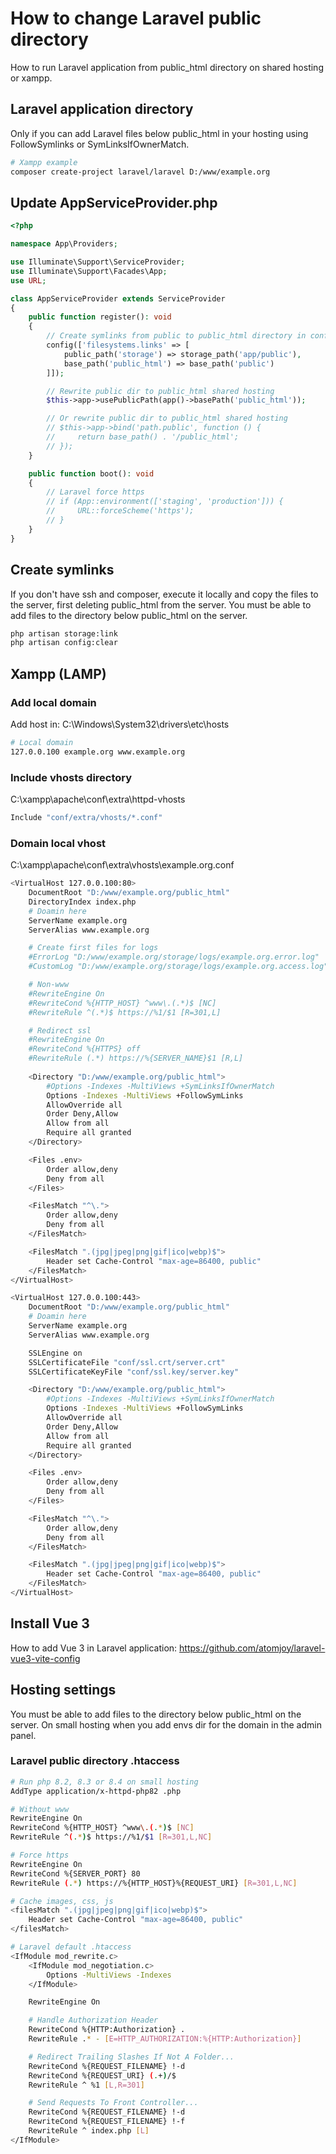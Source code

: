 # How to change Laravel public directory

How to run Laravel application from public_html directory on shared hosting or xampp.

## Laravel application directory

Only if you can add Laravel files below public_html in your hosting using FollowSymlinks or SymLinksIfOwnerMatch.

```sh
# Xampp example
composer create-project laravel/laravel D:/www/example.org
```

## Update AppServiceProvider.php

```php
<?php

namespace App\Providers;

use Illuminate\Support\ServiceProvider;
use Illuminate\Support\Facades\App;
use URL;

class AppServiceProvider extends ServiceProvider
{
    public function register(): void
    {
        // Create symlinks from public to public_html directory in config/filesystems.php
        config(['filesystems.links' => [
            public_path('storage') => storage_path('app/public'),
            base_path('public_html') => base_path('public')
        ]]);

        // Rewrite public dir to public_html shared hosting
        $this->app->usePublicPath(app()->basePath('public_html'));

        // Or rewrite public dir to public_html shared hosting
        // $this->app->bind('path.public', function () {
        //     return base_path() . '/public_html';
        // });
    }

    public function boot(): void
    {
        // Laravel force https
        // if (App::environment(['staging', 'production'])) {
        //     URL::forceScheme('https');
        // }
    }
}
```

## Create symlinks

If you don't have ssh and composer, execute it locally and copy the files to the server, first deleting public_html from the server. You must be able to add files to the directory below public_html on the server.

```sh
php artisan storage:link
php artisan config:clear
```

## Xampp (LAMP)

### Add local domain

Add host in: C:\Windows\System32\drivers\etc\hosts

```sh
# Local domain
127.0.0.100 example.org www.example.org
```

### Include vhosts directory

C:\xampp\apache\conf\extra\httpd-vhosts

```sh
Include "conf/extra/vhosts/*.conf"
```

### Domain local vhost

C:\xampp\apache\conf\extra\vhosts\example.org.conf

```sh
<VirtualHost 127.0.0.100:80>
    DocumentRoot "D:/www/example.org/public_html"
    DirectoryIndex index.php
    # Doamin here
    ServerName example.org
    ServerAlias www.example.org

    # Create first files for logs
    #ErrorLog "D:/www/example.org/storage/logs/example.org.error.log"
    #CustomLog "D:/www/example.org/storage/logs/example.org.access.log" common

    # Non-www
    #RewriteEngine On
    #RewriteCond %{HTTP_HOST} ^www\.(.*)$ [NC]
    #RewriteRule ^(.*)$ https://%1/$1 [R=301,L]

    # Redirect ssl
    #RewriteEngine On
    #RewriteCond %{HTTPS} off
    #RewriteRule (.*) https://%{SERVER_NAME}$1 [R,L]
    
    <Directory "D:/www/example.org/public_html">        
        #Options -Indexes -MultiViews +SymLinksIfOwnerMatch
        Options -Indexes -MultiViews +FollowSymLinks
        AllowOverride all
        Order Deny,Allow
        Allow from all
        Require all granted
    </Directory>

    <Files .env>
        Order allow,deny
        Deny from all
    </Files>

    <FilesMatch "^\.">
        Order allow,deny
        Deny from all
    </FilesMatch>

    <FilesMatch ".(jpg|jpeg|png|gif|ico|webp)$">
        Header set Cache-Control "max-age=86400, public"
    </FilesMatch>
</VirtualHost>

<VirtualHost 127.0.0.100:443>
    DocumentRoot "D:/www/example.org/public_html"
    # Doamin here
    ServerName example.org
    ServerAlias www.example.org

    SSLEngine on
    SSLCertificateFile "conf/ssl.crt/server.crt"
    SSLCertificateKeyFile "conf/ssl.key/server.key"

    <Directory "D:/www/example.org/public_html">
        #Options -Indexes -MultiViews +SymLinksIfOwnerMatch
        Options -Indexes -MultiViews +FollowSymLinks
        AllowOverride all
        Order Deny,Allow
        Allow from all
        Require all granted
    </Directory>

    <Files .env>
        Order allow,deny
        Deny from all
    </Files>

    <FilesMatch "^\.">
        Order allow,deny
        Deny from all
    </FilesMatch>

    <FilesMatch ".(jpg|jpeg|png|gif|ico|webp)$">
        Header set Cache-Control "max-age=86400, public"
    </FilesMatch>
</VirtualHost>
```

## Install Vue 3

How to add Vue 3 in Laravel application: <https://github.com/atomjoy/laravel-vue3-vite-config>

## Hosting settings

You must be able to add files to the directory below public_html on the server. On small hosting when you add envs dir for the domain in the admin panel. 

### Laravel public directory .htaccess

```sh
# Run php 8.2, 8.3 or 8.4 on small hosting
AddType application/x-httpd-php82 .php

# Without www
RewriteEngine On
RewriteCond %{HTTP_HOST} ^www\.(.*)$ [NC]
RewriteRule ^(.*)$ https://%1/$1 [R=301,L,NC]

# Force https
RewriteEngine On
RewriteCond %{SERVER_PORT} 80
RewriteRule (.*) https://%{HTTP_HOST}%{REQUEST_URI} [R=301,L,NC]

# Cache images, css, js
<filesMatch ".(jpg|jpeg|png|gif|ico|webp)$">
    Header set Cache-Control "max-age=86400, public"
</filesMatch>

# Laravel default .htaccess
<IfModule mod_rewrite.c>
    <IfModule mod_negotiation.c>
        Options -MultiViews -Indexes
    </IfModule>

    RewriteEngine On

    # Handle Authorization Header
    RewriteCond %{HTTP:Authorization} .
    RewriteRule .* - [E=HTTP_AUTHORIZATION:%{HTTP:Authorization}]

    # Redirect Trailing Slashes If Not A Folder...
    RewriteCond %{REQUEST_FILENAME} !-d
    RewriteCond %{REQUEST_URI} (.+)/$
    RewriteRule ^ %1 [L,R=301]

    # Send Requests To Front Controller...
    RewriteCond %{REQUEST_FILENAME} !-d
    RewriteCond %{REQUEST_FILENAME} !-f
    RewriteRule ^ index.php [L]
</IfModule>
```
